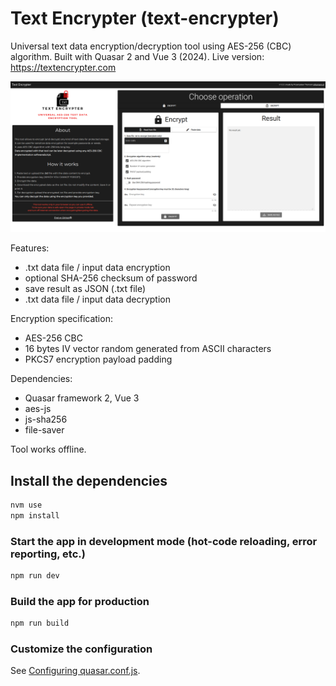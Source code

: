 # Text Encrypter (text-encrypter)

Universal text data encryption/decryption tool using AES-256 (CBC) algorithm. Built with Quasar 2 and Vue 3 (2024).
Live version: https://textencrypter.com

![TextEncrypter](preview.png)

Features:
- .txt data file / input data encryption
- optional SHA-256 checksum of password
- save result as JSON (.txt file)
- .txt data file / input data decryption

Encryption specification:
- AES-256 CBC
- 16 bytes IV vector random generated from ASCII characters
- PKCS7 encryption payload padding

Dependencies:
- Quasar framework 2, Vue 3
- aes-js
- js-sha256
- file-saver

Tool works offline.

## Install the dependencies
```bash
nvm use
npm install
```

### Start the app in development mode (hot-code reloading, error reporting, etc.)
```bash
npm run dev
```

### Build the app for production
```bash
npm run build
```

### Customize the configuration
See [Configuring quasar.conf.js](https://quasar.dev/quasar-cli/quasar-conf-js).
